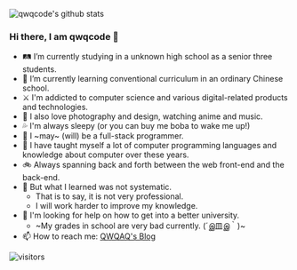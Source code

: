 ![qwqcode's github stats](https://github-readme-stats.vercel.app/api?username=qwqcode&theme=tokyonight)

### Hi there, I am qwqcode 👋

- 🛤 I’m currently studying in a unknown high school as a senior three students.
- 📝 I’m currently learning conventional curriculum in an ordinary Chinese school.
- ⚔️ I'm addicted to computer science and various digital-related products and technologies.
- 🌅 I also love photography and design, watching anime and music.
- 💦 I'm always sleepy (or you can buy me boba to wake me up!)
- 🥪 I ~may~ (will) be a full-stack programmer.
- 👀 I have taught myself a lot of computer programming languages and knowledge about computer over these years.
- 🚲 Always spanning back and forth between the web front-end and the back-end.
- 🌚 But what I learned was not systematic.
  - That is to say, it is not very professional.
  - I will work harder to improve my knowledge.
- 🤔 I'm looking for help on how to get into a better university.
  - ~My grades in school are very bad currently. (´இ皿இ｀)~
- 📫 How to reach me: [QWQAQ's Blog](https://qwqaq.com)

 ![visitors](https://visitor-badge.laobi.icu/badge?page_id=qwqcode.visitor-badge)
